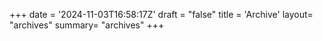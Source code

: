 +++
date = '2024-11-03T16:58:17Z'
draft = "false"
title = 'Archive'
layout= "archives"
summary= "archives"
+++
